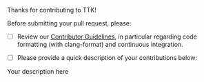 Thanks for contributing to TTK!

Before submitting your pull request, please:

- [ ] Review our [Contributor Guidelines](https://github.com/topology-tool-kit/ttk/blob/master/CONTRIBUTING.md), in particular regarding code formatting (with clang-format) and continuous integration.

- [ ] Please provide a quick description of your contributions below:

Your description here

